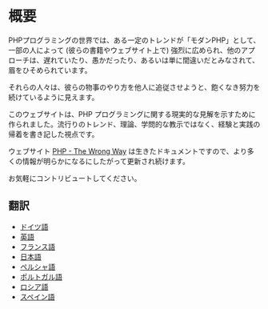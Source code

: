 # 概要 #

PHPプログラミングの世界では、ある一定のトレンドが「モダンPHP」として、一部の人によって (彼らの書籍やウェブサイト上で) 強烈に広められ、他のアプローチは、遅れていたり、愚かだったり、あるいは単に間違いだとみなされて、眉をひそめられています。

それらの人々は、彼らの物事のやり方を他人に追従させようと、飽くなき努力を続けているように見えます。

このウェブサイトは、PHP プログラミングに関する現実的な見解を示すために作られました。流行りのトレンド、理論、学問的な教示ではなく、経験と実践の帰着を書き記した視点です。

ウェブサイト [PHP - The Wrong Way](http://www.phpthewrongway.com/) は生きたドキュメントですので、より多くの情報が明らかになるにしたがって更新され続けます。

お気軽にコントリビュートしてください。

## 翻訳 ##

* [ドイツ語](http://www.phpthewrongway.com/da/)
* [英語](http://www.phpthewrongway.com/)
* [フランス語](http://www.phpthewrongway.com/fr/)
* [日本語](http://www.phpthewrongway.com/ja/)
* [ペルシャ語](http://www.phpthewrongway.com/fa/)
* [ポルトガル語](http://www.phpthewrongway.com/pt_br/)
* [ロシア語](http://www.phpthewrongway.com/ru/)
* [スペイン語](http://www.phpthewrongway.com/es/)
